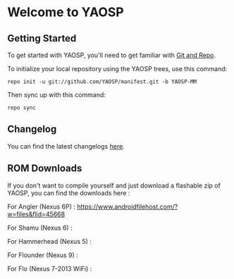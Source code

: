 Welcome to YAOSP
================


Getting Started
---------------

To get started with YAOSP, you'll need to get familiar with
[Git and Repo](http://source.android.com/source/requirements.html).


To initialize your local repository using the YAOSP trees, use this command:

	repo init -u git://github.com/YAOSP/manifest.git -b YAOSP-MM


Then sync up with this command:

	repo sync



Changelog
---------

You can find the latest changelogs [here](https://github.com/YAOSP/changelog/blob/YAOSP-MM/changelog/YAOSP-M_Changelog.txt).




ROM Downloads
-------------

If you don't want to compile yourself and just download a flashable zip of
YAOSP, you can find the downloads here :

For Angler (Nexus 6P) : https://www.androidfilehost.com/?w=files&flid=45668

For Shamu (Nexus 6) : <not available yet>

For Hammerhead (Nexus 5) : <not available yet>

For Flounder (Nexus 9) : <not available yet>

For Flo (Nexus 7-2013 WiFi) : <not available yet>

